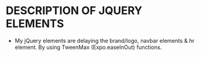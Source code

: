 # DESCRIPTION OF JQUERY ELEMENTS

* My jQuery elements are delaying the brand/logo, navbar elements & hr element. By using TweenMax (Expo.easeInOut) functions. 